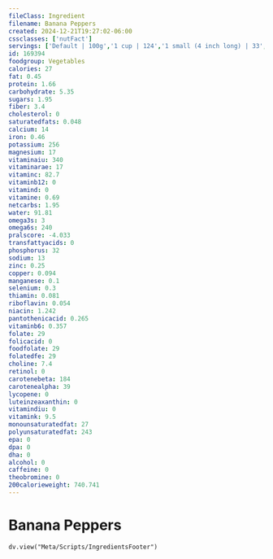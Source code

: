 ```yaml
---
fileClass: Ingredient
filename: Banana Peppers
created: 2024-12-21T19:27:02-06:00
cssclasses: ['nutFact']
servings: ['Default | 100g','1 cup | 124','1 small (4 inch long) | 33','1 medium (4-1/2 inch long) | 46','1 large (5 inch long) | 75']
id: 169394
foodgroup: Vegetables
calories: 27
fat: 0.45
protein: 1.66
carbohydrate: 5.35
sugars: 1.95
fiber: 3.4
cholesterol: 0
saturatedfats: 0.048
calcium: 14
iron: 0.46
potassium: 256
magnesium: 17
vitaminaiu: 340
vitaminarae: 17
vitaminc: 82.7
vitaminb12: 0
vitamind: 0
vitamine: 0.69
netcarbs: 1.95
water: 91.81
omega3s: 3
omega6s: 240
pralscore: -4.033
transfattyacids: 0
phosphorus: 32
sodium: 13
zinc: 0.25
copper: 0.094
manganese: 0.1
selenium: 0.3
thiamin: 0.081
riboflavin: 0.054
niacin: 1.242
pantothenicacid: 0.265
vitaminb6: 0.357
folate: 29
folicacid: 0
foodfolate: 29
folatedfe: 29
choline: 7.4
retinol: 0
carotenebeta: 184
carotenealpha: 39
lycopene: 0
luteinzeaxanthin: 0
vitamindiu: 0
vitamink: 9.5
monounsaturatedfat: 27
polyunsaturatedfat: 243
epa: 0
dpa: 0
dha: 0
alcohol: 0
caffeine: 0
theobromine: 0
200calorieweight: 740.741
---
```


# Banana Peppers

```dataviewjs
dv.view("Meta/Scripts/IngredientsFooter")
```